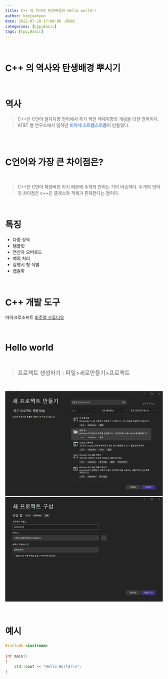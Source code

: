 ```yaml
---
title: C++ 의 역사와 탄생배경과 Hello world!!
author: kimjeahyun
date: 2022-07-28 17:00:00 -0500
categories: [Cpp,Basic]
tags: [Cpp,Basic]
---
```


</br>

# C++ 의 역사와 탄생배경 뿌시기

</br>

# 역사 

>C++은 C언어 절차지향 언어에서 추가 적인 객체지향의 개념을 더한 언어이다. AT&T 벨 연구소에서 일하던 <font color="#6495ED" style="font-size= 16px;">**비야네 스트롭스트룹**</font>이 만들었다. 

</br>

</br>

# C언어와 가장 큰 차이점은?

</br>

>C++은 C언어 확장버전 이기 때문에 두개의 언어는 거의 비슷하다. 두개의 언어의 차이점은 c++은 클래스와 객체가 존재한다는 점이다.

</br>

# 특징

- 다중 상속
- 템플릿
- 연산자 오버로드
- 예외 처리
- 실행시 형 식별
- 캡슐화

</br>

# C++ 개발 도구

마이크로소프트 [비주얼 스튜디오](https://visualstudio.microsoft.com/ko/downloads/) 

</br>

# Hello world

</br>

><div style="font-size:18px;">프로젝트 생성하기 : 파일>새로만들기>프로젝트<div>

</br>

![프로젝트생성](./img/basic1-1.png)
![프로젝트생성-2](./img/basic1-2.png)

</br>

# 예시

```cpp
#include <iostream>

int main()
{
    std::cout << "Hello World!\n";
}

```
